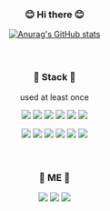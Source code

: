 <center>

### 😊 Hi there 😊

[![Anurag's GitHub stats](https://github-readme-stats.vercel.app/api?username=kjmin622?count_private=true?theme=dracula)](https://github.com/anuraghazra/github-readme-stats)
<br>
<br>
<br>
### 🔨 Stack 🔧
used at least once

<a href="" target="_blank"><img src="https://img.shields.io/badge/C++-A8B9CC?style=flat-square&logo=Cplusplus&logoColor=white"/></a>
<a href="" target="_blank"><img src="https://img.shields.io/badge/CSharp-239120?style=flat-square&logo=Csharp&logoColor=white"/></a>
<a href="" target="_blank"><img src="https://img.shields.io/badge/Python-3776AB?style=flat-square&logo=Python&logoColor=white"/></a>
<a href="" target="_blank"><img src="https://img.shields.io/badge/HTML5-E34F26?style=flat-square&logo=HTML5&logoColor=white"/></a>
<a href="" target="_blank"><img src="https://img.shields.io/badge/CSS3-1572B6?style=flat-square&logo=CSS3&logoColor=white"/></a>
<a href="" target="_blank"><img src="https://img.shields.io/badge/JavaScript-F7DF1E?style=flat-square&logo=JavaScript&logoColor=white"/></a>

<a href="" target="_blank"><img src="https://img.shields.io/badge/Unity-FFFFFF?style=flat-square&logo=Unity&logoColor=black"/></a>
<a href="" target="_blank"><img src="https://img.shields.io/badge/Unreal Engine-0E1128?style=flat-square&logo=Unreal Engine&logoColor=White"/></a>
<a href="" target="_blank"><img src="https://img.shields.io/badge/Spring-6DB33F?style=flat-square&logo=Spring&logoColor=white"/></a>
<a href="" target="_blank"><img src="https://img.shields.io/badge/DJango-092E20?style=flat-square&logo=DJango&logoColor=white"/></a>
<a href="" target="_blank"><img src="https://img.shields.io/badge/MySQL-4479A1?style=flat-square&logo=MySQL&logoColor=white"/></a>
<a href="" target="_blank"><img src="https://img.shields.io/badge/Amazon AWS-232F3E?style=flat-square&logo=Amazon AWS&logoColor=white"/></a>
<br>
<br>
<br>
### 🐣 ME 🐣
<a href="mailto:puduck622@gmail.com" target="_blank"><img src="https://img.shields.io/badge/GMail-EA4335?style=flat-square&logo=GMail&logoColor=white"/></a>
<a href="https://pupuduck.tistory.com/" target="_blank"><img src="https://img.shields.io/badge/T tistory-EA4335?style=flat-square&logo=T&logoColor=white"/></a>
<a href="https://www.instagram.com/jm.road/" target="_blank"><img src="https://img.shields.io/badge/Instagram-E4405F?style=flat-square&logo=Instagram&logoColor=white"/></a>


</center>